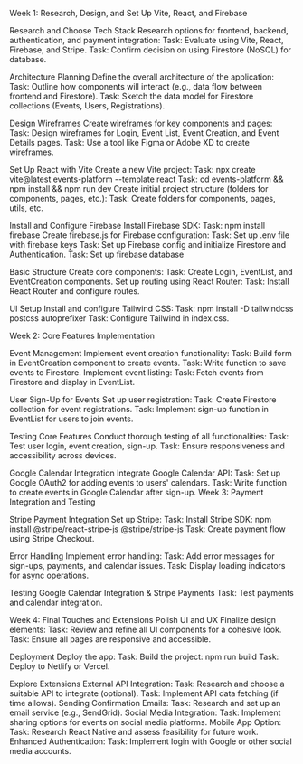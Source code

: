 Week 1: Research, Design, and Set Up Vite, React, and Firebase

Research and Choose Tech Stack
Research options for frontend, backend, authentication, and payment integration:
Task: Evaluate using Vite, React, Firebase, and Stripe.
Task: Confirm decision on using Firestore (NoSQL) for database.

Architecture Planning
Define the overall architecture of the application:
Task: Outline how components will interact (e.g., data flow between frontend and Firestore).
Task: Sketch the data model for Firestore collections (Events, Users, Registrations).

Design Wireframes
Create wireframes for key components and pages:
Task: Design wireframes for Login, Event List, Event Creation, and Event Details pages.
Task: Use a tool like Figma or Adobe XD to create wireframes.

Set Up React with Vite
Create a new Vite project:
Task: npx create vite@latest events-platform --template react
Task: cd events-platform && npm install && npm run dev
Create initial project structure (folders for components, pages, etc.):
Task: Create folders for components, pages, utils, etc.

Install and Configure Firebase
Install Firebase SDK:
Task: npm install firebase
Create firebase.js for Firebase configuration:
Task: Set up .env file with firebase keys
Task: Set up Firebase config and initialize Firestore and Authentication.
Task: Set up firebase database

Basic Structure
Create core components:
Task: Create Login, EventList, and EventCreation components.
Set up routing using React Router:
Task: Install React Router and configure routes.

UI Setup
Install and configure Tailwind CSS:
Task: npm install -D tailwindcss postcss autoprefixer
Task: Configure Tailwind in index.css.

Week 2: Core Features Implementation

Event Management
Implement event creation functionality:
Task: Build form in EventCreation component to create events.
Task: Write function to save events to Firestore.
Implement event listing:
Task: Fetch events from Firestore and display in EventList.

User Sign-Up for Events
Set up user registration:
Task: Create Firestore collection for event registrations.
Task: Implement sign-up function in EventList for users to join events.

Testing Core Features
Conduct thorough testing of all functionalities:
Task: Test user login, event creation, sign-up.
Task: Ensure responsiveness and accessibility across devices.

Google Calendar Integration
Integrate Google Calendar API:
Task: Set up Google OAuth2 for adding events to users' calendars.
Task: Write function to create events in Google Calendar after sign-up.
Week 3: Payment Integration and Testing

Stripe Payment Integration
Set up Stripe:
Task: Install Stripe SDK: npm install @stripe/react-stripe-js @stripe/stripe-js
Task: Create payment flow using Stripe Checkout.

Error Handling
Implement error handling:
Task: Add error messages for sign-ups, payments, and calendar issues.
Task: Display loading indicators for async operations.

Testing Google Calendar Integration & Stripe Payments
Task: Test payments and calendar integration.


Week 4: Final Touches and Extensions
Polish UI and UX
Finalize design elements:
Task: Review and refine all UI components for a cohesive look.
Task: Ensure all pages are responsive and accessible.

Deployment
Deploy the app:
Task: Build the project: npm run build
Task: Deploy to Netlify or Vercel.

Explore Extensions
External API Integration:
Task: Research and choose a suitable API to integrate (optional).
Task: Implement API data fetching (if time allows).
Sending Confirmation Emails:
Task: Research and set up an email service (e.g., SendGrid).
Social Media Integration:
Task: Implement sharing options for events on social media platforms.
Mobile App Option:
Task: Research React Native and assess feasibility for future work.
Enhanced Authentication:
Task: Implement login with Google or other social media accounts.
